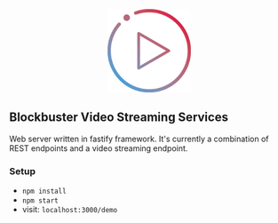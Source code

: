 <div align="center">
    <img src="./public/assets/live.png" width="150" />
</div>

## Blockbuster Video Streaming Services
Web server written in fastify framework. It's currently a combination of REST endpoints and a video streaming endpoint.

### Setup
- `npm install`
- `npm start`
- visit: `localhost:3000/demo`
